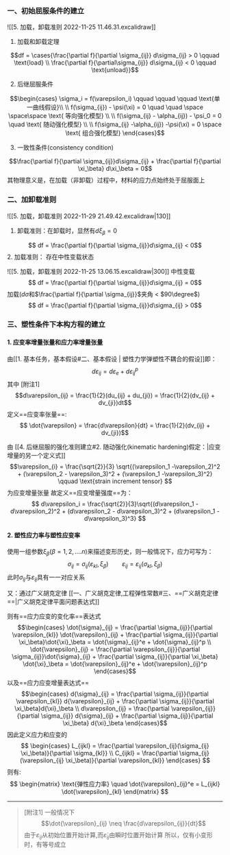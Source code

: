 ### 一、初始屈服条件的建立
![[5. 加载，卸载准则 2022-11-25 11.46.31.excalidraw]]
1. 加载和卸载定理

$$df = \cases{\frac{\partial f}{\partial \sigma_{ij}} d\sigma_{ij} > 0 \qquad \text{load}  \\
\frac{\partial f}{\partial\sigma_{ij}} d\sigma_{ij} < 0 \qquad \text{unload}}$$

2. 后继屈服条件

$$\begin{cases}
\sigma_i = f(\varepsilon_i)  \qquad \qquad \qquad \text{单一曲线假设}\\ \\
f(\sigma_{ij}) - \psi(\xi) = 0 \quad \quad \space \space\space \text{ 等向强化模型} \\ \\
f(\sigma_{ij} - \alpha_{ij}) - \psi_0 = 0  \quad \text{ 随动强化模型} \\ \\
f(\sigma_{ij} -\alpha_{ij}) -\psi(\xi) = 0 \space \text{ 组合强化模型}
\end{cases}$$

3. 一致性条件(consistency condition)

$$\frac{\partial f}{\partial \sigma_{ij}}d\sigma_{ij} + \frac{\partial f}{\partial \xi_\beta} d\xi_\beta = 0$$
其物理意义是，在加载（非卸载）过程中，材料的应力点始终处于屈服面上

### 二、加卸载准则
![[5. 加载，卸载准则 2022-11-29 21.49.42.excalidraw|130]]
1. 卸载准则：在卸载时，显然有$d\xi_\beta = 0$ 

$$ df = \frac{\partial f}{\partial \sigma_{ij}}d\sigma_{ij} < 0$$
2. 加载准则： 存在中性变载状态

![[5. 加载，卸载准则 2022-11-25 13.06.15.excalidraw|300]]
中性变载
$$ df = \frac{\partial f}{\partial \sigma_{ij}}d\sigma_{ij} = 0$$
加载($d\sigma$和$\frac{\partial f}{\partial \sigma_{ij}}$夹角 < $90\degree$)
$$ df = \frac{\partial f}{\partial \sigma_{ij}}d\sigma_{ij} > 0$$

### 三、塑性条件下本构方程的建立

#### 1. 应变率增量张量和应力率增量张量

由[[1. 基本任务，基本假设#二、基本假设 | 塑性力学弹塑性不耦合的假设]]即：
$$d\varepsilon_{ij} = d\varepsilon_e +d\varepsilon_{ij}^p$$
其中 [附注1]
$$d\varepsilon_{ij} = \frac{1}{2}(du_{ij} + du_{ji}) = \frac{1}{2}(dv_{ij} + dv_{ji})dt$$
定义==应变率张量==: 
$$ \dot{\varepsilon} = \frac{d\varepsilon}{dt} = \frac{1}{2}(dv_{ij} + dv_{ji})$$

由 [[4. 后继屈服的强化准则建立#2. 随动强化(kinematic hardening)假定：|应变增量的另一个定义式]]
$$\varepsilon_{i} = \frac{\sqrt{2}}{3} \sqrt{(\varepsilon_1 -\varepsilon_2)^2 + (\varepsilon_2 - \varepsilon_3)^2 + (\varepsilon_1 -\varepsilon_3)^2} \qquad \text{strain increment tensor} $$
为应变增量张量
故定义==应变增量强度==为：
$$
d\varepsilon_i = \frac{\sqrt{2}}{3}\sqrt{(d\varepsilon_1 -d\varepsilon_2)^2 + (d\varepsilon_2 - d\varepsilon_3)^2 + (d\varepsilon_1 - d\varepsilon_3)^3}
$$

#### 2. 塑性应力率与塑性应变率

使用一组参数$\xi_\beta(\beta = 1,2,....n)$来描述变形历史，则一般情况下，应力可写为：
$$\sigma_{ij} = \sigma_{ij}(\varepsilon_{kl} , \xi_\beta) \qquad \varepsilon_{ij} = \varepsilon_{ij}(\sigma_{kl} ,\xi_\beta)$$
此时$\sigma_{ij}$与$\varepsilon_{ij}$具有一一对应关系

又：通过广义胡克定律 [[一、广义胡克定律,工程弹性常数#三、==广义胡克定律==|广义胡克定律平面问题表达式]]

则有==应力应变的变化率==表达式
$$\begin{cases}
\dot{\sigma}_{ij} = \frac{\partial \sigma_{ij}}{\partial \varepsilon_{kl}} \dot{\varepsilon}_{ij} + \frac{\partial \sigma_{ij}}{\partial \xi_\beta}\dot{\xi}_\beta = \dot{\sigma}_{ij}^e + \dot{\sigma}_{ij}^p \\
\dot{\varepsilon}_{ij} = \frac{\partial \varepsilon_{ij}}{\partial \sigma_{ij}}\dot{\sigma}_{ij} +  \frac{\partial \sigma_{ij}}{\partial \xi_\beta} \dot{\xi}_\beta = \dot{\varepsilon}_{ij}^e + \dot{\varepsilon}_{ij}^p
\end{cases}$$
以及==应力应变增量表达式==
$$\begin{cases}
d{\sigma}_{ij} = \frac{\partial \sigma_{ij}}{\partial \varepsilon_{kl}} d{\varepsilon}_{ij} + \frac{\partial \sigma_{ij}}{\partial \xi_\beta}d{\xi}_\beta \\
d\varepsilon_{ij} = \frac{\partial \varepsilon_{ij}}{\partial \sigma_{ij}} d{\sigma}_{ij} +  \frac{\partial \sigma_{ij}}{\partial \xi_\beta} d{\xi}_\beta
\end{cases}$$
因此定义应力和应变的
$$
\begin{cases}
L_{ijkl} = \frac{\partial \varepsilon_{ij}(\sigma_{ij} \xi_\beta)}{\partial \sigma_{kl}} \\
C_{ijkl} = \frac{\partial \sigma_{ij}(\varepsilon_{ij} \xi_\beta)}{\partial \varepsilon_{kl}}
\end{cases}
$$
则有:
$$
\begin{matrix}
\text{弹性应力率} \quad \dot{\varepsilon}_{ij}^e = L_{ijkl} \dot{\varepsilon}_{kl}
\end{matrix}
$$


---
>[附注1] 一般情况下$$\dot{\varepsilon}_{ij} \neq \frac{d\varepsilon_{ij}}{dt}$$
	由于$\varepsilon_{ij}$从初始位置开始计算,而$\dot{\varepsilon}_{ij}$由瞬时位置开始计算
	所以，仅有小变形时，有等号成立


